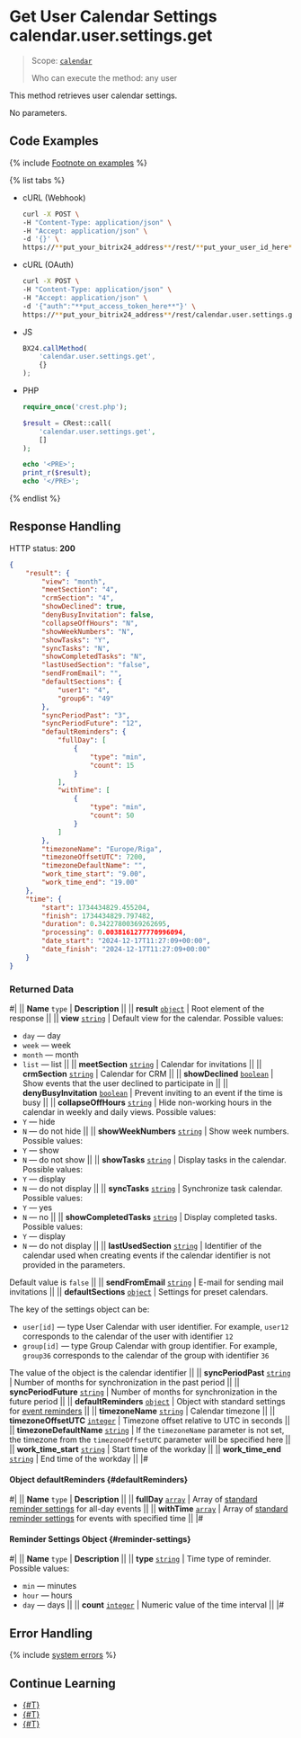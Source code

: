 # Get User Calendar Settings calendar.user.settings.get

> Scope: [`calendar`](../scopes/permissions.md)
>
> Who can execute the method: any user

This method retrieves user calendar settings.

No parameters.

## Code Examples

{% include [Footnote on examples](../../_includes/examples.md) %}

{% list tabs %}

- cURL (Webhook)

    ```bash
    curl -X POST \
    -H "Content-Type: application/json" \
    -H "Accept: application/json" \
    -d '{}' \
    https://**put_your_bitrix24_address**/rest/**put_your_user_id_here**/**put_your_webhook_here**/calendar.user.settings.get
    ```

- cURL (OAuth)

    ```bash
    curl -X POST \
    -H "Content-Type: application/json" \
    -H "Accept: application/json" \
    -d '{"auth":"**put_access_token_here**"}' \
    https://**put_your_bitrix24_address**/rest/calendar.user.settings.get
    ```

- JS

    ```js
    BX24.callMethod(
        'calendar.user.settings.get',
        {}
    );
    ```

- PHP

    ```php
    require_once('crest.php');

    $result = CRest::call(
        'calendar.user.settings.get',
        []
    );

    echo '<PRE>';
    print_r($result);
    echo '</PRE>';
    ```

{% endlist %}

## Response Handling

HTTP status: **200**

```json
{
    "result": {
        "view": "month",
        "meetSection": "4",
        "crmSection": "4",
        "showDeclined": true,
        "denyBusyInvitation": false,
        "collapseOffHours": "N",
        "showWeekNumbers": "N",
        "showTasks": "Y",
        "syncTasks": "N",
        "showCompletedTasks": "N",
        "lastUsedSection": "false",
        "sendFromEmail": "",
        "defaultSections": {
            "user1": "4",
            "group6": "49"
        },
        "syncPeriodPast": "3",
        "syncPeriodFuture": "12",
        "defaultReminders": {
            "fullDay": [
                {
                    "type": "min",
                    "count": 15
                }
            ],
            "withTime": [
                {
                    "type": "min",
                    "count": 50
                }
            ]
        },
        "timezoneName": "Europe/Riga",
        "timezoneOffsetUTC": 7200,
        "timezoneDefaultName": "",
        "work_time_start": "9.00",
        "work_time_end": "19.00"
    },
    "time": {
        "start": 1734434829.455204,
        "finish": 1734434829.797482,
        "duration": 0.34227800369262695,
        "processing": 0.0038161277770996094,
        "date_start": "2024-12-17T11:27:09+00:00",
        "date_finish": "2024-12-17T11:27:09+00:00"
    }
}
```

### Returned Data

#|
|| **Name**
`type` | **Description** ||
|| **result**
[`object`](../data-types.md) | Root element of the response ||
|| **view**
[`string`](../data-types.md) | Default view for the calendar. Possible values:
- `day` — day
- `week` — week
- `month` — month
- `list` — list ||
|| **meetSection**
[`string`](../data-types.md) | Calendar for invitations ||
|| **crmSection**
[`string`](../data-types.md) | Calendar for CRM ||
|| **showDeclined**
[`boolean`](../data-types.md) | Show events that the user declined to participate in ||
|| **denyBusyInvitation**
[`boolean`](../data-types.md) | Prevent inviting to an event if the time is busy ||
|| **collapseOffHours**
[`string`](../data-types.md) | Hide non-working hours in the calendar in weekly and daily views. Possible values:
- `Y` — hide
- `N` — do not hide ||
|| **showWeekNumbers**
[`string`](../data-types.md) | Show week numbers. Possible values:
- `Y` — show
- `N` — do not show ||
|| **showTasks**
[`string`](../data-types.md) | Display tasks in the calendar. Possible values:
- `Y` — display
- `N` — do not display ||
|| **syncTasks**
[`string`](../data-types.md) | Synchronize task calendar. Possible values:
- `Y` — yes
- `N` — no ||
|| **showCompletedTasks**
[`string`](../data-types.md) | Display completed tasks. Possible values:
- `Y` — display
- `N` — do not display  ||
|| **lastUsedSection**
[`string`](../data-types.md) | Identifier of the calendar used when creating events if the calendar identifier is not provided in the parameters. 

Default value is `false` ||
|| **sendFromEmail**
[`string`](../data-types.md) | E-mail for sending mail invitations ||
|| **defaultSections**
[`object`](../data-types.md) | Settings for preset calendars.

The key of the settings object can be:
- `user[id]` — type User Calendar with user identifier. For example, `user12` corresponds to the calendar of the user with identifier `12`
- `group[id]` — type Group Calendar with group identifier. For example, `group36` corresponds to the calendar of the group with identifier `36`

The value of the object is the calendar identifier ||
|| **syncPeriodPast**
[`string`](../data-types.md) | Number of months for synchronization in the past period ||
|| **syncPeriodFuture**
[`string`](../data-types.md) | Number of months for synchronization in the future period ||
|| **defaultReminders**
[`object`](../data-types.md) | Object with standard settings for [event reminders](#defaultReminders) ||
|| **timezoneName**
[`string`](../data-types.md) | Calendar timezone ||
|| **timezoneOffsetUTC**
[`integer`](../data-types.md) | Timezone offset relative to UTC in seconds ||
|| **timezoneDefaultName**
[`string`](../data-types.md) | If the `timezoneName` parameter is not set, the timezone from the `timezoneOffsetUTC` parameter will be specified here ||
|| **work_time_start**
[`string`](../data-types.md) | Start time of the workday ||
|| **work_time_end**
[`string`](../data-types.md) | End time of the workday ||
|#

#### Object defaultReminders {#defaultReminders}

#|
|| **Name**
`type` | **Description** ||
|| **fullDay**
[`array`](../data-types.md) | Array of [standard reminder settings](#reminder-settings) for all-day events ||
|| **withTime**
[`array`](../data-types.md) | Array of [standard reminder settings](#reminder-settings) for events with specified time ||
|#

#### Reminder Settings Object {#reminder-settings}

#|
|| **Name**
`type` | **Description** ||
|| **type**
[`string`](../data-types.md) | Time type of reminder. Possible values:
- `min` — minutes
- `hour` — hours
- `day` — days ||
|| **count**
[`integer`](../data-types.md) | Numeric value of the time interval ||
|#

## Error Handling

{% include [system errors](../../_includes/system-errors.md) %}

## Continue Learning 

- [{#T}](./index.md)
- [{#T}](./calendar-settings-get.md)
- [{#T}](./calendar-user-settings-set.md)